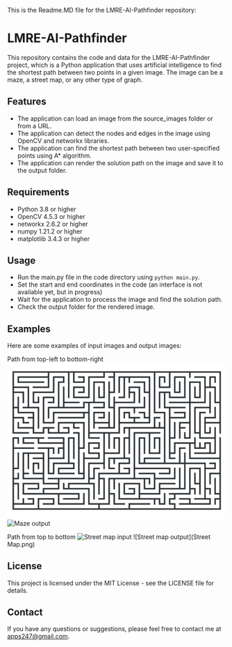 This is the Readme.MD file for the LMRE-AI-Pathfinder repository:

# LMRE-AI-Pathfinder

This repository contains the code and data for the LMRE-AI-Pathfinder project, which is a Python application that uses artificial intelligence to find the shortest path between two points in a given image. The image can be a maze, a street map, or any other type of graph.

## Features

- The application can load an image from the source_images folder or from a URL.
- The application can detect the nodes and edges in the image using OpenCV and networkx libraries.
- The application can find the shortest path between two user-specified points using A* algorithm.
- The application can render the solution path on the image and save it to the output folder.

## Requirements

- Python 3.8 or higher
- OpenCV 4.5.3 or higher
- networkx 2.6.2 or higher
- numpy 1.21.2 or higher
- matplotlib 3.4.3 or higher

## Usage

- Run the main.py file in the code directory using `python main.py`.
- Set the start and end coordinates in the code (an interface is not available yet, but in progress)
- Wait for the application to process the image and find the solution path.
- Check the output folder for the rendered image.

## Examples

Here are some examples of input images and output images:

Path from top-left to bottom-right
![Maze input](source_images/stock_maze.jpg)
![Maze output](Maze.jpg)

Path from top to bottom
![Street map input](source_images/city.jpg)
![Street map output](Street Map.png)

## License

This project is licensed under the MIT License - see the LICENSE file for details.

## Contact

If you have any questions or suggestions, please feel free to contact me at apps247@gmail.com.
